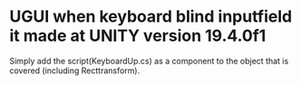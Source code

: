 # UGUI when keyboard blind inputfield it made at UNITY version 19.4.0f1

Simply add the script(KeyboardUp.cs) as a component to the object that is covered (including Recttransform).
